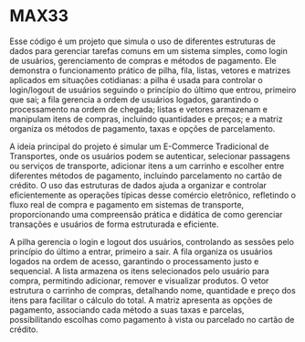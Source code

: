 # MAX33
Esse código é um projeto que simula o uso de diferentes estruturas de dados para gerenciar tarefas comuns em um sistema simples, como login de usuários, gerenciamento de compras e métodos de pagamento. Ele demonstra o funcionamento prático de pilha, fila, listas, vetores e matrizes aplicados em situações cotidianas: a pilha é usada para controlar o login/logout de usuários seguindo o princípio do último que entrou, primeiro que sai; a fila gerencia a ordem de usuários logados, garantindo o processamento na ordem de chegada; listas e vetores armazenam e manipulam itens de compras, incluindo quantidades e preços; e a matriz organiza os métodos de pagamento, taxas e opções de parcelamento.

A ideia principal do projeto é simular um E-Commerce Tradicional de Transportes, onde os usuários podem se autenticar, selecionar passagens ou serviços de transporte, adicionar itens a um carrinho e escolher entre diferentes métodos de pagamento, incluindo parcelamento no cartão de crédito. O uso das estruturas de dados ajuda a organizar e controlar eficientemente as operações típicas desse comércio eletrônico, refletindo o fluxo real de compra e pagamento em sistemas de transporte, proporcionando uma compreensão prática e didática de como gerenciar transações e usuários de forma estruturada e eficiente.

A pilha gerencia o login e logout dos usuários, controlando as sessões pelo princípio do último a entrar, primeiro a sair.
A fila organiza os usuários logados na ordem de acesso, garantindo o processamento justo e sequencial.
A lista armazena os itens selecionados pelo usuário para compra, permitindo adicionar, remover e visualizar produtos.
O vetor estrutura o carrinho de compras, detalhando nome, quantidade e preço dos itens para facilitar o cálculo do total.
A matriz apresenta as opções de pagamento, associando cada método a suas taxas e parcelas, possibilitando escolhas como pagamento à vista ou parcelado no cartão de crédito.

